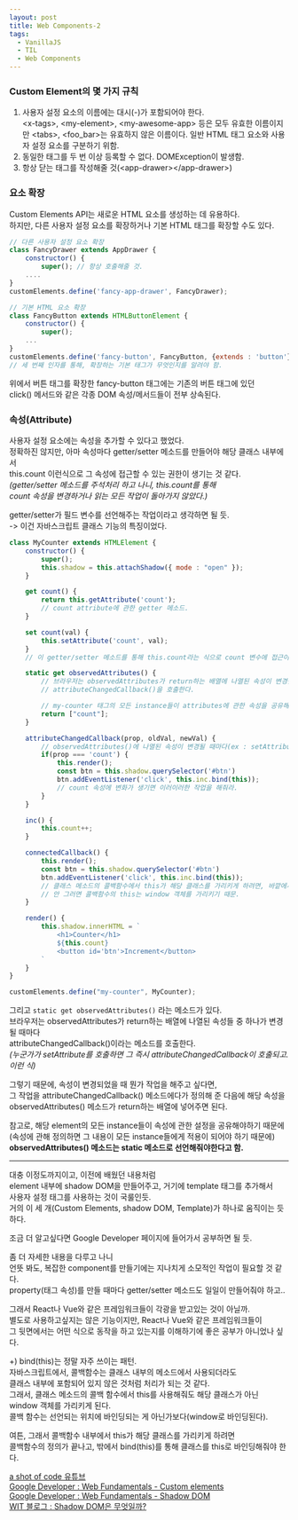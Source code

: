 ```yaml
---
layout: post
title: Web Components-2
tags:
  - VanillaJS
  - TIL
  - Web Components
---
```

### Custom Element의 몇 가지 규칙
1. 사용자 설정 요소의 이름에는 대시(-)가 포함되어야 한다.  
&lt;x-tags&gt;, &lt;my-element&gt;, &lt;my-awesome-app&gt; 등은 모두 유효한 이름이지만
&lt;tabs&gt;, &lt;foo_bar&gt;는 유효하지 않은 이름이다.
일반 HTML 태그 요소와 사용자 설정 요소를 구분하기 위함.
2. 동일한 태그를 두 번 이상 등록할 수 없다. DOMException이 발생함.
3. 항상 닫는 태그를 작성해줄 것(&lt;app-drawer&gt;&lt;/app-drawer&gt;)

### 요소 확장
Custom Elements API는 새로운 HTML 요소를 생성하는 데 유용하다.  
하지만, 다른 사용자 설정 요소를 확장하거나 기본 HTML 태그를 확장할 수도 있다.  
```javascript
// 다른 사용자 설정 요소 확장
class FancyDrawer extends AppDrawer {
    constructor() {
        super(); // 항상 호출해줄 것. 
    ....
}
customElements.define('fancy-app-drawer', FancyDrawer);

// 기본 HTML 요소 확장
class FancyButton extends HTMLButtonElement {
    constructor() {
        super();
    ...
}
customElements.define('fancy-button', FancyButton, {extends : 'button'});
// 세 번째 인자를 통해, 확장하는 기본 태그가 무엇인지를 알려야 함.
```
위에서 버튼 태그를 확장한 fancy-button 태그에는 기존의 버튼 태그에 있던  
click() 메서드와 같은 각종 DOM 속성/메서드들이 전부 상속된다.  

### 속성(Attribute)
사용자 설정 요소에는 속성을 추가할 수 있다고 했었다.  
정확하진 않지만, 아마 속성마다 getter/setter 메소드를 만들어야 해당 클래스 내부에서  
this.count 이런식으로 그 속성에 접근할 수 있는 권한이 생기는 것 같다.  
<i>(getter/setter 메소드를 주석처리 하고 나니, this.count를 통해</i>   
<i>count 속성을 변경하거나 읽는 모든 작업이 돌아가지 않았다.)</i>  

getter/setter가 필드 변수를 선언해주는 작업이라고 생각하면 될 듯.  
-> 이건 자바스크립트 클래스 기능의 특징이었다.  

```javascript
class MyCounter extends HTMLElement {
    constructor() {
        super();
        this.shadow = this.attachShadow({ mode : "open" });
    }

    get count() {
        return this.getAttribute('count');
        // count attribute에 관한 getter 메소드.
    }

    set count(val) {
        this.setAttribute('count', val);
    }
    // 이 getter/setter 메소드를 통해 this.count라는 식으로 count 변수에 접근이 가능해지는 듯.

    static get observedAttributes() {
        // 브라우저는 observedAttributes가 return하는 배열에 나열된 속성이 변경될 때마다
        // attributeChangedCallback()을 호출한다.

        // my-counter 태그의 모든 instance들이 attributes에 관한 속성을 공유해야하기 때문에 static으로 지정.
        return ["count"];
    }

    attributeChangedCallback(prop, oldVal, newVal) {
        // observedAttributes()에 나열된 속성이 변경될 때마다(ex : setAttribute) 어떤 작업을 해줄 것인가.
        if(prop === 'count') {
            this.render();
            const btn = this.shadow.querySelector('#btn')
            btn.addEventListener('click', this.inc.bind(this));
            // count 속성에 변화가 생기면 이러이러한 작업을 해줘라.
        }
    }

    inc() {
        this.count++;
    }

    connectedCallback() {
        this.render();
        const btn = this.shadow.querySelector('#btn')
        btn.addEventListener('click', this.inc.bind(this));
        // 클래스 메소드의 콜백함수에서 this가 해당 클래스를 가리키게 하려면, 바깥에서 this를 바인딩해줘야 한다.
        // 안 그러면 콜백함수의 this는 window 객체를 가리키기 때문.
    }

    render() {
        this.shadow.innerHTML = `
            <h1>Counter</h1>
            ${this.count}
            <button id='btn'>Increment</button>
        `
    }
}

customElements.define("my-counter", MyCounter);
```

그리고 `static get observedAttributes()` 라는 메소드가 있다.  
브라우저는 observedAttributes가 return하는 배열에 나열된 속성들 중 하나가 변경될 때마다  
attributeChangedCallback()이라는 메소드를 호출한다.  
<i>(누군가가 setAttribute를 호출하면 그 즉시 attributeChangedCallback이 호출되고. 이런 식)</i>  

그렇기 때문에, 속성이 변경되었을 때 뭔가 작업을 해주고 싶다면,  
그 작업을 attributeChangedCallback() 메소드에다가 정의해 준 다음에 해당 속성을  
observedAttributes() 메소드가 return하는 배열에 넣어주면 된다.  

참고로, 해당 element의 모든 instance들이 속성에 관한 설정을 공유해야하기 때문에  
(속성에 관해 정의하면 그 내용이 모든 instance들에게 적용이 되어야 하기 때문에)  
<b>observedAttributes() 메소드는 static 메소드로 선언해줘야한다고 함.</b>  

***

대충 이정도까지이고, 이전에 배웠던 내용처럼  
element 내부에 shadow DOM을 만들어주고, 거기에 template 태그를 추가해서  
사용자 설정 태그를 사용하는 것이 국룰인듯.  
거의 이 세 개(Custom Elements, shadow DOM, Template)가 하나로 움직이는 듯 하다.  

조금 더 알고싶다면 Google Developer 페이지에 들어가서 공부하면 될 듯.  

좀 더 자세한 내용을 다루고 나니  
언뜻 봐도, 복잡한 component를 만들기에는 지나치게 소모적인 작업이 필요할 것 같다.  
property(태그 속성)를 만들 때마다 getter/setter 메소드도 일일이 만들어줘야 하고..  

그래서 React나 Vue와 같은 프레임워크들이 각광을 받고있는 것이 아닐까.  
별도로 사용하고싶지는 않은 기능이지만, React나 Vue와 같은 프레임워크들이  
그 뒷면에서는 어떤 식으로 동작을 하고 있는지를 이해하기에 좋은 공부가 아니었나 싶다.  

+) bind(this)는 정말 자주 쓰이는 패턴.  
자바스크립트에서, 콜백함수는 클래스 내부의 메소드에서 사용되더라도  
클래스 내부에 포함되어 있지 않은 것처럼 처리가 되는 것 같다.  
그래서, 클래스 메소드의 콜백 함수에서 this를 사용해줘도 해당 클래스가 아닌 window 객체를 가리키게 된다.  
콜백 함수는 선언되는 위치에 바인딩되는 게 아닌가보다(window로 바인딩된다).   

여튼, 그래서 콜백함수 내부에서 this가 해당 클래스를 가리키게 하려면  
콜백함수의 정의가 끝나고, 밖에서 bind(this)를 통해 클래스를 this로 바인딩해줘야 한다.  

[a shot of code 유튜브](https://www.youtube.com/watch?v=vLkPBj9ZaU0)  
[Google Developer : Web Fundamentals - Custom elements](https://developers.google.com/web/fundamentals/web-components/customelements?hl=ko)  
[Google Developer : Web Fundamentals - Shadow DOM](https://developers.google.com/web/fundamentals/web-components/shadowdom#styling)  
[WIT 블로그 : Shadow DOM은 무엇일까?](https://wit.nts-corp.com/2019/03/27/5552)  